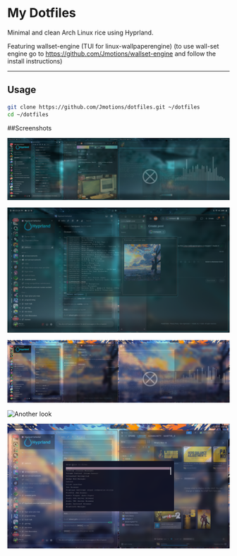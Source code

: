 
# My Dotfiles

Minimal and clean Arch Linux rice using Hyprland. 

Featuring wallset-engine (TUI for linux-wallpaperengine) 
(to use wall-set engine go to https://github.com/Jmotions/wallset-engine and follow the install instructions)

---

## Usage

```bash
git clone https://github.com/Jmotions/dotfiles.git ~/dotfiles
cd ~/dotfiles
```
##Screenshots

![Full workflow](screenshots/screenshot-2025-06-23_16-10-30.png)

![Wallset-engine](screenshots/screenshot-2025-06-23_16-13-07.png)

![After changing wallpaer](screenshots/screenshot-2025-06-23_16-13-26.png)

![Another look](screenshots/screenshot-2025-06-23_16-13-46.png)

![Rofi](screenshots/screenshot-2025-06-23_16-23-22.png)
